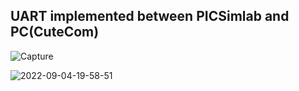 ## UART implemented between PICSimlab and PC(CuteCom) ##

![Capture](https://user-images.githubusercontent.com/49518103/188319194-7fdf7a74-6443-4562-8726-8f651ba72e34.JPG)

 

![2022-09-04-19-58-51](https://user-images.githubusercontent.com/49518103/188319319-d40b6bd9-38f1-41ab-8567-193eea21b618.gif)

